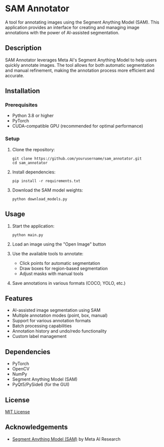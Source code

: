 # SAM Annotator

A tool for annotating images using the Segment Anything Model (SAM). This application provides an interface for creating and managing image annotations with the power of AI-assisted segmentation.

## Description

SAM Annotator leverages Meta AI's Segment Anything Model to help users quickly annotate images. The tool allows for both automatic segmentation and manual refinement, making the annotation process more efficient and accurate.

## Installation

### Prerequisites

- Python 3.8 or higher
- PyTorch
- CUDA-compatible GPU (recommended for optimal performance)

### Setup

1. Clone the repository:
   ```
   git clone https://github.com/yourusername/sam_annotator.git
   cd sam_annotator
   ```

2. Install dependencies:
   ```
   pip install -r requirements.txt
   ```

3. Download the SAM model weights:
   ```
   python download_models.py
   ```

## Usage

1. Start the application:
   ```
   python main.py
   ```

2. Load an image using the "Open Image" button

3. Use the available tools to annotate:
   - Click points for automatic segmentation
   - Draw boxes for region-based segmentation
   - Adjust masks with manual tools

4. Save annotations in various formats (COCO, YOLO, etc.)

## Features

- AI-assisted image segmentation using SAM
- Multiple annotation modes (point, box, manual)
- Support for various annotation formats
- Batch processing capabilities
- Annotation history and undo/redo functionality
- Custom label management

## Dependencies

- PyTorch
- OpenCV
- NumPy
- Segment Anything Model (SAM)
- PyQt5/PySide6 (for the GUI)

## License

[MIT License](LICENSE)

## Acknowledgements

- [Segment Anything Model (SAM)](https://github.com/facebookresearch/segment-anything) by Meta AI Research 